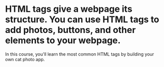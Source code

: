 # HTML tags give a webpage its structure. You can use HTML tags to add photos, buttons, and other elements to your webpage.
  In this course, you'll learn the most common HTML tags by building your own cat photo app.
